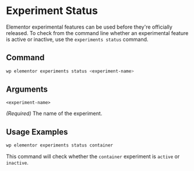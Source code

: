 # Experiment Status

<Badge type="tip" vertical="top" text="Elementor Core" /> <Badge type="warning" vertical="top" text="Advanced" />

Elementor experimental features can be used before they're officially released. To check from the command line whether an experimental feature is active or inactive, use the `experiments status` command.

## Command

```bash
wp elementor experiments status <experiment-name>
```

## Arguments

`<experiment-name>`

_(Required)_ The name of the experiment.

## Usage Examples

```bash
wp elementor experiments status container
```

This command will check whether the `container` experiment is `active` or `inactive`.
